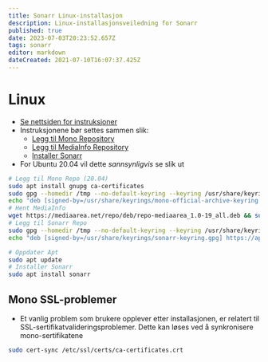 ```yaml
---
title: Sonarr Linux-installasjon
description: Linux-installasjonsveiledning for Sonarr
published: true
date: 2023-07-03T20:23:52.657Z
tags: sonarr
editor: markdown
dateCreated: 2021-07-10T16:07:37.425Z
---
```


# Linux

- [Se nettsiden for instruksjoner](https://sonarr.tv/#downloads-v3-linux)
- Instruksjonene bør settes sammen slik:
  - [Legg til Mono Repository](https://www.mono-project.com/download/stable/#download-lin-ubuntu)
  - [Legg til MediaInfo Repository](https://mediaarea.net/en/Repos)
  - [Installer Sonarr](https://sonarr.tv/#downloads-v3-linux)
- For Ubuntu 20.04 vil dette *sannsynligvis* se slik ut

```bash
# Legg til Mono Repo (20.04)
sudo apt install gnupg ca-certificates
sudo gpg --homedir /tmp --no-default-keyring --keyring /usr/share/keyrings/mono-official-archive-keyring.gpg --keyserver hkp://keyserver.ubuntu.com:80 --recv-keys 3FA7E0328081BFF6A14DA29AA6A19B38D3D831EF
echo "deb [signed-by=/usr/share/keyrings/mono-official-archive-keyring.gpg] https://download.mono-project.com/repo/ubuntu stable-focal main" | sudo tee /etc/apt/sources.list.d/mono-official-stable.list
# Hent MediaInfo
wget https://mediaarea.net/repo/deb/repo-mediaarea_1.0-19_all.deb && sudo dpkg -i repo-mediaarea_1.0-19_all.deb
# Legg til Sonarr Repo
sudo gpg --homedir /tmp --no-default-keyring --keyring /usr/share/keyrings/sonarr-keyring.gpg --keyserver hkp://keyserver.ubuntu.com:80 --recv-keys 2009837CBFFD68F45BC180471F4F90DE2A9B4BF8
echo "deb [signed-by=/usr/share/keyrings/sonarr-keyring.gpg] https://apt.sonarr.tv/ubuntu focal main" | sudo tee /etc/apt/sources.list.d/sonarr.list

# Oppdater Apt
sudo apt update
# Installer Sonarr
sudo apt install sonarr
```

## Mono SSL-problemer

- Et vanlig problem som brukere opplever etter installasjonen, er relatert til SSL-sertifikatvalideringsproblemer. Dette kan løses ved å synkronisere mono-sertifikatene

```bash
sudo cert-sync /etc/ssl/certs/ca-certificates.crt
```